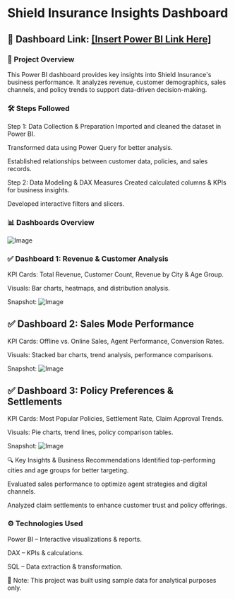 # Shield Insurance Insights Dashboard
## 📌 Dashboard Link: [[Insert Power BI Link Here]](https://app.powerbi.com/groups/me/reports/2cad16ef-9f41-4938-99bb-f6abae1be750/875a91dbc636a8e0e195?experience=power-bi)
### 🚀 Project Overview
This Power BI dashboard provides key insights into Shield Insurance's business performance. It analyzes revenue, customer demographics, sales channels, and policy trends to support data-driven decision-making.

### 🛠️ Steps Followed
Step 1: Data Collection & Preparation
Imported and cleaned the dataset in Power BI.

Transformed data using Power Query for better analysis.

Established relationships between customer data, policies, and sales records.

Step 2: Data Modeling & DAX Measures
Created calculated columns & KPIs for business insights.

Developed interactive filters and slicers.

### 📊 Dashboards Overview
![Image](https://github.com/user-attachments/assets/55baa895-5b2c-44cc-ad3d-4e37c55f646d)
### ✅ Dashboard 1: Revenue & Customer Analysis
KPI Cards: Total Revenue, Customer Count, Revenue by City & Age Group.

Visuals: Bar charts, heatmaps, and distribution analysis.

Snapshot:
![Image](https://github.com/user-attachments/assets/92502f08-eb63-4184-80b6-e320ca22b176)

## ✅ Dashboard 2: Sales Mode Performance
KPI Cards: Offline vs. Online Sales, Agent Performance, Conversion Rates.

Visuals: Stacked bar charts, trend analysis, performance comparisons.

Snapshot:
![Image](https://github.com/user-attachments/assets/ad76cd63-a490-417d-b477-63f71e37b55d)

## ✅ Dashboard 3: Policy Preferences & Settlements
KPI Cards: Most Popular Policies, Settlement Rate, Claim Approval Trends.

Visuals: Pie charts, trend lines, policy comparison tables.

Snapshot:
![Image](https://github.com/user-attachments/assets/4b01790e-983f-4fb6-ac99-0b556745307c)

🔍 Key Insights & Business Recommendations
Identified top-performing cities and age groups for better targeting.

Evaluated sales performance to optimize agent strategies and digital channels.

Analyzed claim settlements to enhance customer trust and policy offerings.

### ⚙️ Technologies Used
Power BI – Interactive visualizations & reports.

DAX – KPIs & calculations.

SQL – Data extraction & transformation.

📌 Note: This project was built using sample data for analytical purposes only.
